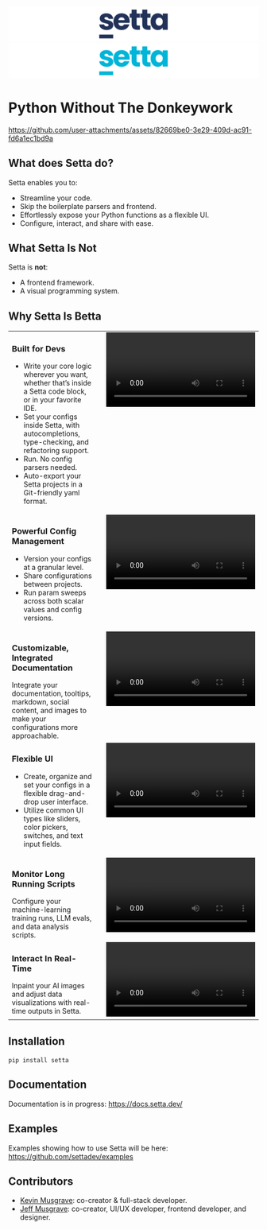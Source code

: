 ![Setta Logo](images/setta-github-light.png#gh-light-mode-only)
![Setta Logo](images/setta-github-dark.png#gh-dark-mode-only)


# Python Without The Donkeywork

https://github.com/user-attachments/assets/82669be0-3e29-409d-ac91-fd6a1ec1bd9a

## What does Setta do?
Setta enables you to:
- Streamline your code. 
- Skip the boilerplate parsers and frontend. 
- Effortlessly expose your Python functions as a flexible UI. 
- Configure, interact, and share with ease.

## What Setta Is Not
Setta is **not**:
- A frontend framework.
- A visual programming system.

## Why Setta Is Betta


<table>
  <tr>
    <td style="vertical-align: top; padding-right: 20px;">
      <h3>Built for Devs</h3>
      <ul>
        <li>Write your core logic wherever you want, whether that’s inside a Setta code block, or in your favorite IDE.</li>
        <li>Set your configs inside Setta, with autocompletions, type-checking, and refactoring support.</li>
        <li>Run. No config parsers needed.</li>
        <li>Auto-export your Setta projects in a Git-friendly yaml format.</li>
      </ul>
    </td>
    <td style="vertical-align: top;">
      <video src="https://github.com/user-attachments/assets/ab5786d4-cf3f-4f8d-8951-7a9fd4a9f9bf" />
    </td>
  </tr>
  <tr>
    <td style="vertical-align: top; padding-right: 20px;">
      <h3>Powerful Config Management</h3>
      <ul>
        <li>Version your configs at a granular level.</li>
        <li>Share configurations between projects.</li>
        <li>Run param sweeps across both scalar values and config versions.</li>
      </ul>
    </td>
    <td style="vertical-align: top;">
      <video src="https://github.com/user-attachments/assets/3303294e-20e7-419a-8274-57ac8e5aea92" />
    </td>
  </tr>
<tr>
    <td style="vertical-align: top; padding-right: 20px;">
      <h3>Customizable, Integrated Documentation</h3>
      Integrate your documentation, tooltips, markdown, social content, and images to make your configurations more approachable.
    </td>
    <td style="vertical-align: top;">
      <video src="https://github.com/user-attachments/assets/d08bcede-06b5-4b66-9559-c3f7574e5894" />
    </td>
  </tr>
<tr>
    <td style="vertical-align: top; padding-right: 20px;">
      <h3>Flexible UI</h3>
      <ul>
        <li>Create, organize and set your configs in a flexible drag-and-drop user interface.</li>
        <li>Utilize common UI types like sliders, color pickers, switches, and text input fields.</li>
      </ul>
    </td>
    <td style="vertical-align: top;">
      <video src="https://github.com/user-attachments/assets/8730c9f3-dbcb-47af-8290-a5d460e82e4b" />
    </td>
  </tr>
<tr>
    <td style="vertical-align: top; padding-right: 20px;">
      <h3>Monitor Long Running Scripts</h3>
      Configure your machine-learning training runs, LLM evals, and data analysis scripts.
    </td>
    <td style="vertical-align: top;">
      <video src="https://github.com/user-attachments/assets/a118f895-19c5-4d0f-bebe-4a0b594ee405" />
    </td>
  </tr>
<tr>
    <td style="vertical-align: top; padding-right: 20px;">
      <h3>Interact In Real-Time</h3>
      Inpaint your AI images and adjust data visualizations with real-time outputs in Setta.
    </td>
    <td style="vertical-align: top;">
      <video src="https://github.com/user-attachments/assets/3e04c72f-3422-40b7-ba08-328b4534ea2b" />
    </td>
  </tr>
</table>


## Installation

```
pip install setta
```

## Documentation

Documentation is in progress: https://docs.setta.dev/

## Examples

Examples showing how to use Setta will be here: https://github.com/settadev/examples


## Contributors

- [Kevin Musgrave](https://github.com/KevinMusgrave): co-creator & full-stack developer.
- [Jeff Musgrave](https://github.com/JeffMusgrave): co-creator, UI/UX developer, frontend developer, and designer.
